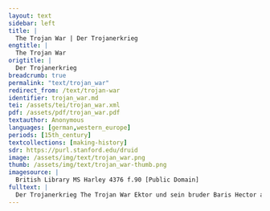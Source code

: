 ```yaml
---
layout: text
sidebar: left
title: |
  The Trojan War | Der Trojanerkrieg
engtitle: |
  The Trojan War
origtitle: |
  Der Trojanerkrieg
breadcrumb: true
permalink: "text/trojan_war"
redirect_from: /text/trojan-war
identifier: trojan_war.md
tei: /assets/tei/trojan_war.xml
pdf: /assets/pdf/trojan_war.pdf
textauthor: Anonymous
languages: [german,western_europe]
periods: [15th_century]
textcollections: [making-history]
sdr: https://purl.stanford.edu/druid 
image: /assets/img/text/trojan_war.png
thumb: /assets/img/text/trojan_war-thumb.png
imagesource: |
  British Library MS Harley 4376 f.90 [Public Domain]
fulltext: |
  Der Trojanerkrieg The Trojan War Ektor und sein bruder Baris Hector and his brother Paris leptten ze Troy in kúnklicher wis. lived in Troy in a manner befitting kings. eins tages ward Baris kunt getan, One day, Paris was told daz ze Krichen trüg die kron that in Greece daz allerschonste wib, the most beautiful woman ever born die ye getrug mutterlip. wore the crown. die was Elena genant. She was called Helen. uf hub sich der degen zehant. The hero left immediately. er fur in Kriechenlant, He travelled to Greece, daz er wolt beschuwen so that he could see die wunder an der früwen. the marvels of this woman. uu was ir vatter und Menelaus ir As it happened, her father and Menelaus, man ein hervart gevarn. her husband, had left on military campaign. nu wart der edel degen wis As it happened, the noble and clever hero was geschossen mit der mine stral. pierced by love’s ray. des leit sin hereze vil senden qual, From this his heart suffered much yearning sorrow, und ward sin leben kumerlich. and his life became miserable. ein kindlin hat die kúngin rich, The powerful queen had a little child das ir die ame trug dike nach. that her wet nurse often carried close by. eins tages gieng die kúngin One day the queen passed by fúr Baris den degen vin. Paris, the fine hero. als si fúr in kam, When she passed by him zu der erde buktte er sich he bent down to the ground und kuste iren fustrit. and kissed her footprint. die ame sach den sit, The wet nurse saw the gesture den det sy ir fruwen kunt. and informed her lady of it. von der selben stund From that moment nam sy sin besser war she noticed him und neigt in dike gúetlich dar. and nodded to him in a kindly manner. Baris die amen grůste tugentlich Paris greeted the wet nurse in a courtly fashion mit grosscr gabe herlich. with great and splendid gifts. daz kint kuste er dik lieplich. He kissed the child very lovingly. er und die ame begunden He and the wet nurse began legen an to conspire wie er die fruwen furt von dan. how he could abduct the lady. die amme sprach: The wet nurse said: nút lenger súllent irs sparn. "You should not delay any longer. ir súellent heil varn You should return home und kóment her wider mit úwer schar and come back with your men uf dem mer gevarn. by sea. darine fúerent irs mannes van, Fly her husband’s flag, der ist swarcz und wis getan. which is black and white. die früwe bringe ich I will then bring the lady in úwer schiff dan, onto your ship, so dond den, daz úch dunke gut. then you may do whatever you wish." dis det der helt bochgemut. This the high-spirited hero did. er kam in einem monat wider. He came back in a month. do man uf der ner swimen sach, When he sailed into view on the sea, die amme zu der früwen sprach: the wet nurse said to the lady: früwe, es kunt der kúng min ber. “Lady, the king, my lord, is approaching. wir söllent gen im gon etwo ver, We should venture out to meet him daz wir enpfahen der heren min. so that we may receive my lord appropriately.” die kúngin sprach: es sol sin. The queen said: "It will be done." also kam sy in daz schiff hinin. And so she came upon his ship. Baris minenklich si enpfie Paris greeted her lovingly. von lant hies er die schiff stossen hin. He commanded the ship to be set sail. also broclht er sy von dan. Thus he abducted her. dis ward irem man It was told to her husband in die reisse kunt getan, on his travels daz von Troy der kung rich that the powerful king of Troy het im genomen die kúngin herlich. had taken the beautiful queen from him. uf brachen sy mit der schar They departed with their men und fúrent gen Troy dar and then traveled towards Troy mit allen den fúrsten gar, with all the princes die uf der erden woren who were on earth by denselben jaren, at that time. und slügen uf ir gezelt They put up their tents vor Troy uf daz eben velt. on the plain before Troy. Ektor und Paris hiessen, Hector and Paris commanded daz sy nút růwen liessen, that they not cease fighting daz man mit strites sitt with them daily teglich mit in stritt.  in a warlike manner. also tatten sy den Kreichen ungemach, So they made so much trouble for the Greeks daz man si seltten ruwen sach, that one rarely saw them resting, iecz bi tag, den bi nacht. either by day or by night. wie krefftig wer der Kriechen macht, Although the Greek’s power was mighty, so beslos man ze Troy nie kein tor, at Troy they never closed a single gate wand daz hat verbotten Ektor. because Hector had forbidden it. keinen tag lies er sie an strit. He didn’t let a single day pass without fighting. nu fügtte es sich ze einer zit, Now it came to pass, daz Ektor so gar úberhuffet ward. that Hector was completely overpowered. mengem er sin gewand zerzart. He split the armor of many, daz er müste werden siech. so that he became utterly spent. do rüffte ein edel Kriech: There, a noble Greek called out: es wer schad umb disen helt. "It would be a pity if this hero died. hora, degen userwelt, Listen, chosen warrior. rúeff an den dinem kry, call out your battle cry, ob dir ieman so noche sy, in case there is someone close by, der dir múg ze helffe komen, who might come to your help, daz dir der lip icht werd genomen so that your life is not taken from you!" Ektor horte disen wissen rat. Hector listened to this wise counsel. er fulgtte getrat. He followed it immediately.  do ward im helffe schin There help appeared von den dieueren sin. in the form of his retainers. Der kúng von Kricchen sprach: The king of Greece said: nún jar hand wir dis ungemach "For nine years we have continued getriben dis schediliche spil. With this misery, this destructive game. minen sternenseher ich fragen wil, I wish to ask my fortune teller wie uns súlle geliogen How we might prevail.” den hies er fúr sich bringen. He had him brought out before him der kúng in fragen began. and the king began to question him. der meister sprach: heiten ir einen man, The master spoke: "If you had a man ist in Kriechen verborgen, who is hidden in Greece so nem ein ende úwer sorgen. then your troubles would come to an end. ich sag úch, wie es umb in lit. I’ll tell you how things stand with him. er ist verborgen in dire zit. He is hidden at this moment. mit früwenkleid ist bekleid sin lip. His body is clothed in women’s garments. sin múter ist so wis ein wip, His mother is so wise a woman daz si bekenet wol, that she well knows wie es im ergon sol: what awaits him: hie vor Troy erstorben to die here before Troy und öch do den pris erwerben. and thus win glory. von ir er gesalbet wart: He was anointed by her: kein woffen sneid nie so hart, no weapon ever cut so well daz in möchte versniden. that it could cut him. och tůt sy nicht vermiden, Nor did she forget si enpall in Schirone to send him to Chiron (der was halb ein ros, halb ein man), (he was half horse, half man); der lorte ir also schone he trained him very well schirmen, ringen, schiessen. in swordplay, wrestling and archery. múllistein, die si bergab liessen, Using his shield, he had to block die must er vahen uf den schilt. millstones that were rolled downhill. kúng, ob du den süchen wilt, King, if you wish to search for him, so sende us hundert oder mer, then send out a hundred or more men daz ieklicher sy ein kremer, each of them should be a merchant habe vielle, was fruwen gehort zu. and have many things for sale for women, eines er och tu: and he should also have on offer hab veile swert, messer, issengewant, swords, knives and armour. man sicht zehant It is obvious that wa er mit deu fruwen gat, although he [Achilles] is among the women, benamen er nicht enlat, he will not behave as one er beschüwe die kufmanschaft. if he sees the merchandise. also vint man den degen ellentbaft. In this way one will find the worthy warrior." der kúng volgte getrat The king immediately followed des wissen meisterg rat. the counsel of the wise master. er sant die botten uf die vart, He sent the messengers on the journey wand der also funden wart. and thus he [Achilles] was found in this way. also wart Achilles gon Troy brocht, So they brought Achilles to Troy mit im sin meister Schiron. with his master Chiron. usreit Ekttor, als er was gewon. Hector rode out as he was accustomed. do bekam im an der zit There and then he had his Achilles sin erster stritt,  first fight with Achilles, und triben daz den ganezen dag. and they fought the whole day. Ekttor ob mit krefftten lag. Hector was superior in strength. mocht er in han verschrotte, If he had been able to injure him, er het in geleit zu andren dotten.  he would have added him to the other dead. sust schied si die nacht. Thus the night parted them. was Achiles barnest dar bracht, Whatever armour Achilles had worn, daz hat er im von dem libegeslagen. Hector had cut it from his body. morndes ein núwen harnest mn sach tragen. In the morning he could be seen wearing new armour. so hub sich aber den ein stritt, Then, once more, a fight began. Ekttor twang in mit nid Hector pressed him with battle rage und mit so grosser krafft, and with such great force, daz er in dik macht flúchthafft. that he forced him to retreat. er treib in hin und denne har He drove him back and forth bis daz er alles daz von im geslüg, until he cut away all the armour daz er von harnest an im trůg. that he wore. also entweich danne Achilles. So Achilles took flight. Des morgens, do der dag har schein, In the morning, when the day dawned, Ektor reit us Troy allein Hector rode out from Troy alone mit grimem mut. in a grim mood. daz ungemach betwang den belt gut, Trouble burdened the good hero, wond by aller siner zit for in all his days, nie kein man mit strit no man had ever resisted sich sin bet erwert als lange. him as long in battle. daz was im angst und ange. Therefore, he was afraid and terrified. nu was öch Achilles bereit Now Achilles was ready too ze vyentlicher arbeit. For warlike endeavors. Ekttor sin zorn twang, His wrath subdued Hector daz der stritte mit wertte lang. so that the fight did not last long. Achilles sinen la schiit zerslug, Achilles hacked his shield to pieces daz er sin núczit dennen trug. so that he didn’t carry home a single piece of it. er slüg im so gros búllen He gave him such massive bruises umb die arm und umb die kúllen, on his arms and shoulders, Achilles kum von in endran. Achilles hardly escaped him. Ekttor schied öch von dan, Hector left the field too wond er múeden began. because he had begun to tire. doch schůff Achilles dem herr gemach, Achilles let the lord have a break, daz man sy zwene nur stritten sach. so that the two of them were not seen fighting anymore. Schiron fürt Achilles an ein heimlich stat. Chiron led Achilles to a secret place. mit dritten er im drat, With advice he counseled him wie er im solt tretten zü: how he should get at him: mit stichen also tú, namely with thrusting zwisseit swert und schilt. in between his sword and shield. ob du daz dün wilt, "If you can do so, hůwe im nach der bende, attack his hands: so nimt der strit ein ende. in this way, the fight will come to an end." do Ekttor kam gon Troy hinin, When Hector entered Troy, er sprach: wie trag daz sin? He said: “How can it be? min swert wil sin nút sndien! My sword cannot wound him. sol ich den strit nút miden, I cannot avoid the fight, des han ich iemer schande Since it would disgrace me forever. doch bereite er sich des morgens frü And so, he prepared himself early in the morning und grieff zu dem strit hinzu. and joined the fight. Achilles nam gen in den ker Achilles attacked him, und gedach an sins meisters ler. thinking of his teacher’s advice. damit er im daz leben angewan Thus, he took his life und schied frölich von dan. and left the field joyously. do die von Troy socheu Ektors val, When the people of Troy saw Hector’s death, in was gelege gar ir schall, their cheering died down, und trutten öch von recht and both lords and retainers bede herren und öch knecht. rightly mourned him. Ekttors gebot gebrochen wart; Hector’s order was disobeyed: man beslos die dor an der vart, The gates were closed at once, und wurdent beslossen hart and were locked securely und wol beseezt mit hůtte. and well-manned by guards. ein tor bevolhen wart herzogen Eneas, One gate was entrusted to Duke Aeneas damit er siner eren vergas. To make him forget his obligation. von frúeden gaebtte an daz dor Joyfully Chiron came to the gate Schiron und iesch ein kenpf davor. and called for a fight. daz leid Paris twang. Paris was overcome by grief. vir daz tor er do sprang He leapt in front of the gate uf Schyrones schaden gros. to Chiron’s great disadvantage. dem det er mit dem spies einen stos, He gave him a thrust with his lance daz im daz blitze mund und oren usflos. so that the blood flowed out of his mouth and ears. Schiron kertte die hindren fúesse dar, Chiron spun on his heels und slüg so krefftenklichen dar, and struck very strongly daz im entweich Paris. yet Paris dodged him. von im reit der degen wis The wise warrior rode away from him und kertte wider uf in in mit dem schaft and turned to him again with his spear und reit so mit grosser krafft. and rode at him with great force. uff dem schilt er im gehafft, He hit him on the shield und doch durchbrach der schafft, yet the spear went through daz Schiron tot beleib so that Chiron lay dead. Paris wider in die stat hin reit. Paris rode back into the city. do Achilles sach sins meisters dot, When Achilles saw his teacher’s death, sin herez leid von jomer not.  his heart suffered grief’s anguish. er gedach, wie er in móch gerechen  He considered how he might take revenge an Paris dem frechen. on the audacious Paris. er reit an daz tor, He rode to the gate. er sprach: wo ist Paris? ich beit sin bie vor. He said, “Where is Paris? I challenge him to come here.” kein antwurt im gegeben wart. He was given no answer. er kertte wider an die vart. He set off again. dis wart Paris geseit. This was told to Paris. er sprach: dis ist min höchstes leid. He said: "This is my greatest worry. von firchten mus ich in miden, Out of fear I have to avoid him. kein swert kan in doch sniden. No sword can cut him." do sprach ein wisser man: A wise man then said: herre, ich dich wol geleren kan. "Lord, I can certainly instruct you. niw einen kolben lang und gros. Take a long and hefty club. ja kan er nit dawider. Yes, he can’t defend himself against that. du slecht in dur nider, You must knock him down, und las in niemer uf, and never let him get up ubis daz sin kopff und huff until you have smashed his von dir wirt zerblúwen. head and skull. sin vart in licht mag geruwen. He might well regret his journey. nút hor uf, bís er dot gelige. Don’t stop until he is lying dead. also gewinest du, taz cr mit gesige. Thus you will accomplish it that he doesn’t win." Morndes, do es dagtte, In the morning when the dawn broke, Achilles an daz tor hin jagtte, Achilles rushed toward the gate. do was och hereit Paris There Paris was ready too, ze füs in ritterlicher wis. on foot in a knightly manner. mit sinem kolben, den er trug, With his club that he carried, uf sinen kopff er in do slug, he hit him there on the head, daz Achilles muste vallen. so that Achilles had to fall. úber in stund Paris mit schallen: Paris stood over him shouting: nút von hinan kum ich, “I’m not going to leave bis ich dot sche dich! until I see you dead!” Achilles verlor do de lip. Achilles lost his life. Paris kertte zu sinem wip. Paris returned to his wife. die was sins siges fro.  She was pleased about his victory dis gefügtte sich also. that had come about in this way. nun wurden die Kriechen in ein, Now the Greeks concluded Troyer kraft wer nun klein, that the Trojan strength was diminished sid Ekttor wer tot gelegen.  since Hector had been killed, sy woltten eines sturmes pflegen.  so they wanted to carry out an attack. alsus bercitte sich die schar The army therefore prepared itself mit starker wer dar, with heavy equipment und heiltten vor dem tor den strit and fought continuously before the gate und an der mur zu aller zit. and at the wall. Dis spil wertte einen ganezen tag, This game lasted a whole day daz nieman keiner ruwe pflag during which no one got any rest mit werffen und init schiessen, from throwing [spears], and from shooting arrows. daz blut sach man fliessen You could see the blood flowing von den Kriechen uf daz lant, from the Greeks into the earth. sinen lip verlor menig wigant. Many a hero lost his life. mit leittren woltten si stigen in. They [the Greeks] wanted to infiltrate with ladders. die inren liessens nút güt sin. The besieged didn’t let that happen. die nacht man sy scheiden sach. In the night you could see them retreating. die useren zugen an ir gemach. The attackers withdrew to their camp. den was die vart worden ze sur. Their attempt had soured. die inren behutten ir mur. The besieged guarded their wall. die Kriechen slichen wider her, The Greeks snuck back ob ieunan an der were wer. to see if someone was on watch. si fundens wol behut. They found it well guarded. daz ducht die Kriechen niendert gůt To the Greeks that did not seem good at all und sprachen: wir gewinen nicht also die stat. and they said: “We won’t take the city in this way.” ein heinlichen tag hat The Greeks and Aeneas die von Kriechen und Eneas. Had a secret meeting. er het in gelopt daz, He had promised them that er wollte sy lossen in he would let them in zu dem tor, des pfleger er soltte sin. through the gate that he was supposed to take care of. eins nachttes daz geschach, One night it so happened  daz man die Kriechen inbrechen sach. that the Greeks were seen breaking in. do ward erhaben ein hertter strit. Then a hard battle began der wertte vierzehen tag sid. which lasted fourteen days. bi des kúnges palas Close to the royal palace der strit an dem hersten was. the fighting was most fierce. Paris vacht mit maulicher kraft. Paris fought with manly force. er ward geschossen mit einem schaft, He was hit by an arrow daz er muste bliben tot. so that he had to die. erst hüb sich jomer and not. Now sorrow and wailing began. die stat ward angezúndet.  The city was set on fire. daz buch vir wor uns kúndet,  The book truly tells us daz die stat einhalb bran, that half of the city burned, in dem andren ort man in the other half one  erst in vierzhen tagen only heard after fourteen days vernam  als da cer strit sich endet hie, As the fight ended there, Elena vir iren vatter gie Helen went to her father und viel im ze füssen: and fell at his feet: vatter, ich wii búessen, "Father I want to atone, ich gib mich uf die gnade din! I surrender to your mercy! es was nút die schulde min, It was not my fault und bet es nút gedacht, and I didn’t intend daz ich soltte har sin bracht. to be brought here." Eneas mit driu tusing man Aeneas with three thousand men fur vou Troy in Ittalya dan, departed Troy for Italy. der kúng sin tochtter nam The king took his daughter und für von Troy And departed Troy mit grosser schoy to return to his land wider in sin lant, with great jubilation; da er starke geste vant: there he found many strangers: von Ungren der kúng rich, the powerful king of Hungary [was there]. der mit gewalt gar werlich He abducted Helen, the queen, Elena nam die kúngin by force of arms und fürtte si in daz rich sin and took her to his realm und behub si mit gewalt sider, and kept her there by force from that time onwards, wond si kam uiemerme hinwider. for she never came back. also endet dis getat, Thus ends this tale die von Troy geschriben stat. that is written of Troy.  = transcription  = translation     
---
```

